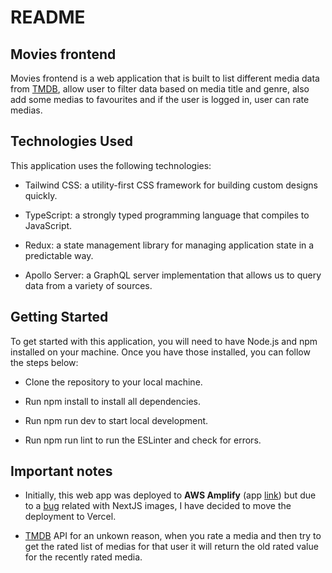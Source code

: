 # README

## Movies frontend

Movies frontend is a web application that is built to list different media data from [TMDB](https://www.themoviedb.org/), allow user to filter data based on media title and genre, also add some medias to favourites and if the user is logged in, user can rate medias.

## Technologies Used

This application uses the following technologies:

- Tailwind CSS: a utility-first CSS framework for building custom designs quickly.

- TypeScript: a strongly typed programming language that compiles to JavaScript.

- Redux: a state management library for managing application state in a predictable way.

- Apollo Server: a GraphQL server implementation that allows us to query data from a variety of sources.

## Getting Started

To get started with this application, you will need to have Node.js and npm installed on your machine. Once you have those installed, you can follow the steps below:

- Clone the repository to your local machine.

- Run npm install to install all dependencies.

- Run npm run dev to start local development.

- Run npm run lint to run the ESLinter and check for errors.

## Important notes

- Initially, this web app was deployed to **AWS Amplify** (app [link](https://main.d20srcqdz8uuqy.amplifyapp.com/)) but due to a [bug](https://github.com/aws-amplify/amplify-hosting/issues/3194) related with NextJS images, I have decided to move the deployment to Vercel.

- [TMDB](https://www.themoviedb.org/) API for an unkown reason, when you rate a media and then try to get the rated list of medias for that user it will return the old rated value for the recently rated media.
